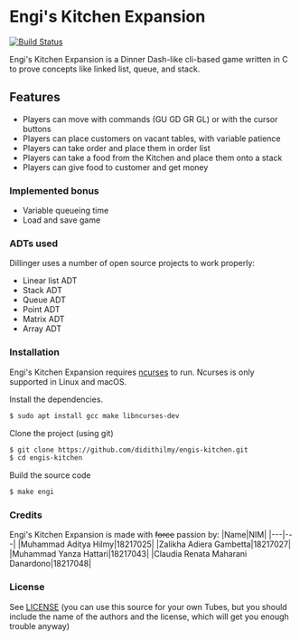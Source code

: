 # Engi's Kitchen Expansion

[![Build Status](https://travis-ci.org/didithilmy/engis-kitchen.svg?branch=master)](https://travis-ci.org/didithilmy/engis-kitchen)

Engi's Kitchen Expansion is a Dinner Dash-like cli-based game written in C to prove concepts like linked list, queue, and stack.

## Features

  - Players can move with commands (GU GD GR GL) or with the cursor buttons
  - Players can place customers on vacant tables, with variable patience
  - Players can take order and place them in order list
  - Players can take a food from the Kitchen and place them onto a stack
  - Players can give food to customer and get money

### Implemented bonus
  - Variable queueing time
  - Load and save game


### ADTs used

Dillinger uses a number of open source projects to work properly:

* Linear list ADT
* Stack ADT
* Queue ADT
* Point ADT
* Matrix ADT
* Array ADT

### Installation

Engi's Kitchen Expansion requires [ncurses](https://www.gnu.org/software/ncurses/) to run.
Ncurses is only supported in Linux and macOS.

Install the dependencies.

```sh
$ sudo apt install gcc make libncurses-dev
```

Clone the project (using git)

```sh
$ git clone https://github.com/didithilmy/engis-kitchen.git
$ cd engis-kitchen
```

Build the source code

```sh
$ make engi
```

### Credits
Engi's Kitchen Expansion is made with ~~force~~ passion by:
|Name|NIM|
|---|---|
|Muhammad Aditya Hilmy|18217025|
|Zalikha Adiera Gambetta|18217027|
|Muhammad Yanza Hattari|18217043|
|Claudia Renata Maharani Danardono|18217048|

### License
See [LICENSE](LICENSE)
(you can use this source for your own Tubes, but you should include the name of the authors and the license, which will get you enough trouble anyway)
